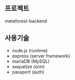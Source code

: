 ## 프로젝트
metaforest-backend

## 사용기술
- node.js (runtime)
- express (server framework)
- mariaDB (MySQL)
- sequelize (orm)
- passport (auth)
